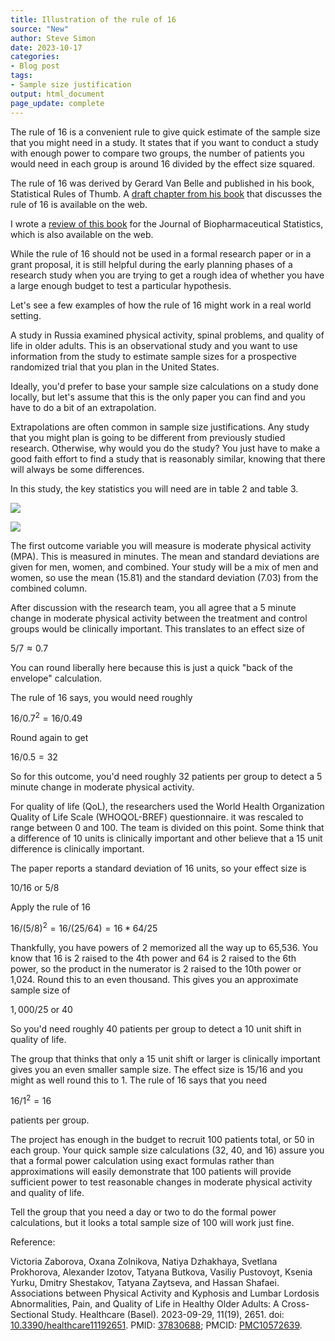 ```yaml
---
title: Illustration of the rule of 16
source: "New"
author: Steve Simon
date: 2023-10-17
categories:
- Blog post
tags:
- Sample size justification
output: html_document
page_update: complete
---
```


The rule of 16 is a convenient rule to give quick estimate of the sample size that you might need in a study. It states that if you want to conduct a study with enough power to compare two groups, the number of patients you would need in each group is around 16 divided by the effect size squared.

<!---more--->

The rule of 16 was derived by Gerard Van Belle and published in his book, Statistical Rules of Thumb. A [draft chapter from his book][van1] that discusses the rule of 16 is available on the web. 

[van1]: http://vanbelle.org/chapters%5Cwebchapter2.pdf

I wrote a [review of this book][sim3] for the Journal of Biopharmaceutical Statistics, which is also available on the web.

[sim3]: https://www.tandfonline.com/doi/full/10.1080/10543400902964217

While the rule of 16 should not be used in a formal research paper or in a grant proposal, it is still helpful during the early planning phases of a research study when you are trying to get a rough idea of whether you have a large enough budget to test a particular hypothesis.

Let's see a few examples of how the rule of 16 might work in a real world setting.

A study in Russia examined physical activity, spinal problems, and quality of life in older adults. This is an observational study and you want to use information from the study to estimate sample sizes for a prospective randomized trial that you plan in the United States. 

Ideally, you'd prefer to base your sample size calculations on a study done locally, but let's assume that this is the only paper you can find and you have to do a bit of an extrapolation.

Extrapolations are often common in sample size justifications. Any study that you might plan is going to be different from previously studied research. Otherwise, why would you do the study? You just have to make a good faith effort to find a study that is reasonably similar, knowing that there will always be some differences.

In this study, the key statistics you will need are in table 2 and table 3.

![](http://www.pmean.com/new-images/23/rule-of-16-01.png)

![](http://www.pmean.com/new-images/23/rule-of-16-02.png)

The first outcome variable you will measure is moderate physical activity (MPA). This is measured in minutes. The mean and standard deviations are given for men, women, and combined. Your study will be a mix of men and women, so use the mean (15.81) and the standard deviation (7.03) from the combined column.

After discussion with the research team, you all agree that a 5 minute change in moderate physical activity between the treatment and control groups would be clinically important. This translates to an effect size of 

$5 / 7 \approx 0.7$

You can round liberally here because this is just a quick "back of the envelope" calculation.

The rule of 16 says, you would need roughly

$16/0.7^2=16/0.49$

Round again to get

$16/0.5=32$

So for this outcome, you'd need roughly 32 patients per group to detect a 5 minute change in moderate physical activity.

For quality of life (QoL), the researchers used the World Health Organization Quality of Life
Scale (WHOQOL-BREF) questionnaire. it was rescaled to range between 0 and 100. The team is divided on this point. Some think that a difference of 10 units is clinically important and other believe that a 15 unit difference is clinically important.

The paper reports a standard deviation of 16 units, so your effect size is 

$10/16$ or $5/8$

Apply the rule of 16

$16/(5/8)^2=16/(25/64)=16*64/25$

Thankfully, you have powers of 2 memorized all the way up to 65,536. You know that 16 is 2 raised to the 4th power and 64 is 2 raised to the 6th power, so the product in the numerator is 2 raised to the 10th power or 1,024. Round this to an even thousand. This gives you an approximate sample size of 

$1,000/25$ or $40$

So you'd need roughly 40 patients per group to detect a 10 unit shift in quality of life.

The group that thinks that only a 15 unit shift or larger is clinically important gives you an even smaller sample size. The effect size is 15/16 and you might as well round this to 1. The rule of 16 says that you need 

$16/1^2=16$

patients per group.

The project has enough in the budget to recruit 100 patients total, or 50 in each group. Your quick sample size calculations (32, 40, and 16) assure you that a formal power calculation using exact formulas rather than approximations will easily demonstrate that 100 patients will provide sufficient power to test reasonable changes in moderate physical activity and quality of life.

Tell the group that you need a day or two to do the formal power calculations, but it looks a total sample size of 100 will work just fine.

Reference:

Victoria Zaborova, Oxana Zolnikova, Natiya Dzhakhaya, Svetlana Prokhorova, Alexander Izotov, Tatyana Butkova, Vasiliy Pustovoyt, Ksenia Yurku, Dmitry Shestakov, Tatyana Zaytseva, and Hassan Shafaei. Associations between Physical Activity and Kyphosis and Lumbar Lordosis Abnormalities, Pain, and Quality of Life in Healthy Older Adults: A Cross-Sectional Study. Healthcare (Basel). 2023-09-29, 11(19), 2651. doi: [10.3390/healthcare11192651][zab1]. PMID: [37830688][zab2]; PMCID: [PMC10572639][zab3].

[zab1]: https://doi.org/10.3390/healthcare11192651
[zab2]: https://pubmed.ncbi.nlm.nih.gov/37830688/
[zab3]: https://www.ncbi.nlm.nih.gov/pmc/articles/PMC10572639/
